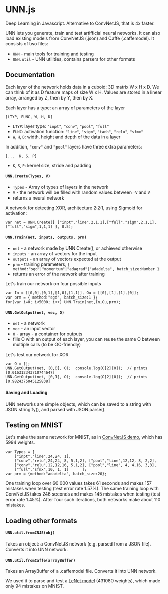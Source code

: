 # UNN.js
Deep Learning in Javascript. Alternative to ConvNetJS, that is 4x faster.

UNN lets you generate, train and test artifficial neural networks. It can also load existing models from ConvNetJS (.json) and Caffe (.caffemodel). It consists of two files:

* `UNN` - main tools for training and testing
* `UNN.util` - UNN utilities, contains parsers for other formats

## Documentation
Each layer of the network holds data in a cuboid: 3D matrix W x H x D. We can think of it as D feature maps of size W x H. Values are stored in a linear array, arranged by Z, then by Y, then by X.

Each layer has a type: an array of parameters of the layer

    [LTYP, FUNC, W, H, D]
    
- `LTYP`: layer type: `"inpt"`, `"conv"`, `"pool"`, `"full"`
- `FUNC`: activation function: `"line"`, `"sigm"`, `"tanh"`, `"relu"`, `"sfmx"`
- `W`, `H`, `D`: width, height and depth of the data in a layer

In addition, `"conv"` and `"pool"` layers have three extra parameters:

    [...  K, S, P]

- `K`, `S`, `P`: kernel size, stride and padding

#### `UNN.Create(Types, V)`
- `Types` - Array of types of layers in the network
- `V` - the network will be filled with random values between `-V` and `V`
- returns a neural network

A network for detecting XOR, architecture 2:2:1, using Sigmoid for activation:

    var net = UNN.Create([ ["inpt","line",2,1,1],["full","sigm",2,1,1],["full","sigm",1,1,1] ], 0.5);
    
#### `UNN.Train(net, inputs, outputs, prm)`
- `net` - a network made by UNN.Create(), or achieved otherwise
- `inputs` - an array of vectors for the input
- `outputs` - an array of vectors expected at the output
- `prm` - training parameters, `{ method:"sgd"|"momentum"|"adagrad"|"adadelta", batch_size:Number }`
- returns an error of the network after training

Let's train our network on four possible inputs

    var In = [[0,0],[0,1],[1,0],[1,1]], Ou = [[0],[1],[1],[0]];
    var prm = { method:"sgd", batch_size:1 };
    for(var i=0; i<5000; i++) UNN.Train(net,In,Ou,prm);
    
#### `UNN.GetOutput(net, vec, O)`
- `net` - a network
- `vec` - an input vector
- `O` - array - a container for outputs
- fills O with an output of each layer, you can reuse the same O between multiple calls (to be GC-friendly)

Let's test our network for XOR

    var O = [];
	UNN.GetOutput(net, [0,0], O);  console.log(O[2][0]);  // prints [0.016312343710744647]
	UNN.GetOutput(net, [0,1], O);  console.log(O[2][0]);  // prints [0.9824375045125838]
	
#### Saving and Loading

UNN networks are simple objects, which can be saved to a string with JSON.stringify(), and parsed with JSON.parse().

## Testing on MNIST
Let's make the same network for MNIST, as in [ConvNetJS demo](https://cs.stanford.edu/people/karpathy/convnetjs/demo/mnist.html), which has 5994 weights.

    var Types = [
        ["inpt","line",24,24, 1],
        ["conv","relu",24,24, 8, 5,1,2], ["pool","line",12,12, 8, 2,2], 
        ["conv","relu",12,12,16, 5,1,2], ["pool","line", 4, 4,16, 3,3],
        ["full","sfmx",10, 1, 1]      ];
    var prm = {method:"adadelta", batch_size:20};
    
 One training loop over 60 000 values takes 61 seconds and makes 157 mistakes when testing (test error rate 1.57%).
 The same training loop with ConvNetJS takes 246 seconds and makes 145 mistakes when testing (test error rate 1.45%). After four such iterations, both networks make about 110 mistakes.

## Loading other formats

#### `UNN.util.fromCNJS(obj)`
Takes an object: a ConvNetJS network (e.g. parsed from a JSON file). Converts it into UNN network.

#### `UNN.util.fromCaffe(arrayBuffer)`
Takes an ArrayBuffer of a .caffemodel file. Converts it into UNN network.

We used it to parse and test a [LeNet model](https://github.com/mravendi/caffe-test-mnist-jpg/blob/master/model/lenet_iter_10000.caffemodel) (431080 weights), which made only 94 mistakes on MNIST.

